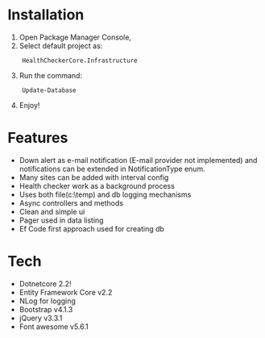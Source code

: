 # Installation

1) Open Package Manager Console,
2) Select default project as:
```
    HealthCheckerCore.Infrastructure
```
3) Run the command:
```
    Update-Database
```
4) Enjoy!

# Features
- Down alert as e-mail notification (E-mail provider not implemented) and notifications can be extended in NotificationType enum.
- Many sites can be added with interval config
- Health checker work as a background process
- Uses both file(c:\temp) and db logging mechanisms
- Async controllers and methods
- Clean and simple ui
- Pager used in data listing
- Ef Code first approach used for creating db

# Tech
- Dotnetcore 2.2! 
- Entity Framework Core v2.2
- NLog for logging 
- Bootstrap v4.1.3
- jQuery v3.3.1
- Font awesome v5.6.1



